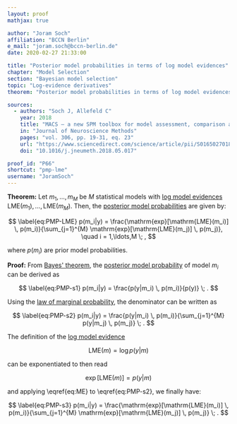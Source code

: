 ```yaml
---
layout: proof
mathjax: true

author: "Joram Soch"
affiliation: "BCCN Berlin"
e_mail: "joram.soch@bccn-berlin.de"
date: 2020-02-27 21:33:00

title: "Posterior model probabilities in terms of log model evidences"
chapter: "Model Selection"
section: "Bayesian model selection"
topic: "Log-evidence derivatives"
theorem: "Posterior model probabilities in terms of log model evidences"

sources:
  - authors: "Soch J, Allefeld C"
    year: 2018
    title: "MACS – a new SPM toolbox for model assessment, comparison and selection"
    in: "Journal of Neuroscience Methods"
    pages: "vol. 306, pp. 19-31, eq. 23"
    url: "https://www.sciencedirect.com/science/article/pii/S0165027018301468"
    doi: "10.1016/j.jneumeth.2018.05.017"

proof_id: "P66"
shortcut: "pmp-lme"
username: "JoramSoch"
---
```



**Theorem:** Let $m_1, \ldots, m_M$ be $M$ statistical models with [log model evidences](/D/lme) $\mathrm{LME}(m_1), \ldots, \mathrm{LME}(m_M)$. Then, the [posterior model probabilities](/D/pmp) are given by:

$$ \label{eq:PMP-LME}
p(m_i|y) = \frac{\mathrm{exp}[\mathrm{LME}(m_i)] \, p(m_i)}{\sum_{j=1}^{M} \mathrm{exp}[\mathrm{LME}(m_j)] \, p(m_j)}, \quad i = 1,\ldots,M \; ,
$$

where $p(m_i)$ are prior model probabilities.


**Proof:** From [Bayes' theorem](/P/bayes-th), the [posterior model probability](/D/pmp) of model $m_i$ can be derived as

$$ \label{eq:PMP-s1}
p(m_i|y) = \frac{p(y|m_i) \, p(m_i)}{p(y)} \; .
$$

Using the [law of marginal probability](/P/prob-lmp), the denominator can be written as

$$ \label{eq:PMP-s2}
p(m_i|y) = \frac{p(y|m_i) \, p(m_i)}{\sum_{j=1}^{M} p(y|m_j) \, p(m_j)} \; .
$$

The definition of the [log model evidence](/D/lme)

$$ \label{eq:LME}
\mathrm{LME}(m) = \log p(y|m)
$$

can be exponentiated to then read

$$ \label{eq:ME}
\exp\left[ \mathrm{LME}(m) \right] = p(y|m)
$$

and applying \eqref{eq:ME} to \eqref{eq:PMP-s2}, we finally have:

$$ \label{eq:PMP-s3}
p(m_i|y) = \frac{\mathrm{exp}[\mathrm{LME}(m_i)] \, p(m_i)}{\sum_{j=1}^{M} \mathrm{exp}[\mathrm{LME}(m_j)] \, p(m_j)} \; .
$$
